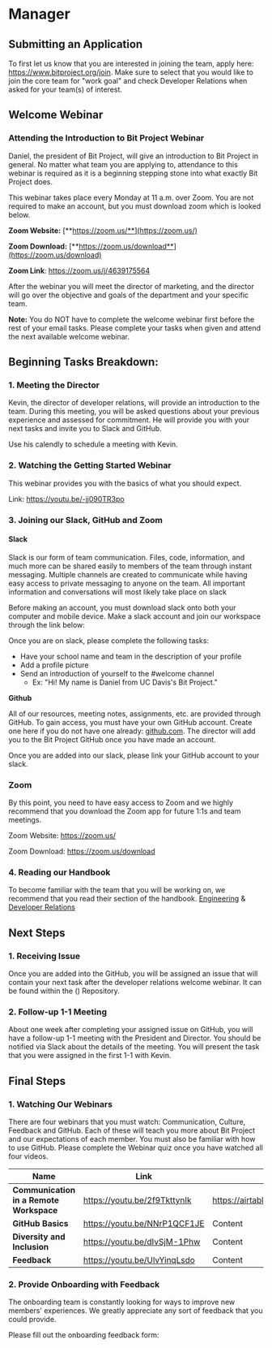 # Manager

## Submitting an Application

To first let us know that you are interested in joining the team, apply here: https://www.bitproject.org/join. Make sure to select that you would like to join the core team for "work goal" and check Developer Relations when asked for your team(s) of interest.

## Welcome Webinar‌

### Attending the Introduction to Bit Project Webinar

Daniel, the president of Bit Project, will give an introduction to Bit Project in general. No matter what team you are applying to, attendance to this webinar is required as it is a beginning stepping stone into what exactly Bit Project does.

This webinar takes place every Monday at 11 a.m. over Zoom. You are not required to make an account, but you must download zoom which is looked below.



**Zoom Website:** [**https://zoom.us/**](https://zoom.us/)‌

**Zoom Download:** [**https://zoom.us/download**](https://zoom.us/download)‌

**Zoom Link**:  https://zoom.us/j/4639175564‌

After the webinar you will meet the director of marketing, and the director will go over the objective and goals of the department and your specific team.

**Note:** You do NOT have to complete the welcome webinar first before the rest of your email tasks. Please complete your tasks when given and attend the next available welcome webinar.



## Beginning Tasks Breakdown:

### 1. Meeting the Director

Kevin, the director of developer relations, will provide an introduction to the team. During this meeting, you will be asked questions about your previous experience and assessed for commitment. He will provide you with your next tasks and invite you to Slack and GitHub.

 Use his calendly to schedule a meeting with Kevin.



### 2. Watching the Getting Started Webinar

This webinar provides you with the basics of what you should expect. 

Link: https://youtu.be/-jj090TR3po



### 3. Joining our Slack, GitHub and Zoom

#### Slack

Slack is our form of team communication. Files, code, information, and much more can be shared easily to members of the team through instant messaging. Multiple channels are created to communicate while having easy access to private messaging to anyone on the team. All important information and conversations will most likely take place on slack

Before making an account, you must download slack onto both your computer and mobile device. Make a slack account and join our workspace through the link below:

Once you are on slack, please complete the following tasks:

- Have your school name and team in the description of your profile
- Add a profile picture 
- Send an introduction of yourself to the #welcome channel
  - Ex: "Hi! My name is Daniel from UC Davis's Bit Project." 

**Github**

All of our resources, meeting notes, assignments, etc. are provided through GitHub. To gain access, you must have your own GitHub account. Create one here if you do not have one already: [github.com](http://github.com/). The director will add you to the Bit Project GitHub once you have made an account.

Once you are added into our slack, please link your GitHub account to your slack. 

### Zoom

By this point, you need to have easy access to Zoom and we highly recommend that you download the Zoom app for future 1:1s and team meetings. 

Zoom Website: https://zoom.us/

Zoom Download: https://zoom.us/download



### 4. Reading our Handbook

To become familiar with the team that you will be working on, we recommend that you read their section of the handbook. [Engineering]() & [Developer Relations]()



## Next Steps

### 1. Receiving Issue

Once you are added into the GitHub, you will be assigned an issue that will contain your next task after the developer relations welcome webinar. It can be found within the () Repository.  



### 2. Follow-up 1-1 Meeting

About one week after completing your assigned issue on GitHub, you will have a follow-up 1-1 meeting with the President and Director. You should be notified via Slack about the details of the meeting. You will present the task that you were assigned in the first 1-1 with Kevin. 



## Final Steps

### 1. Watching Our Webinars

There are four webinars that you must watch: Communication, Culture, Feedback and GitHub. Each of these will teach you more about Bit Project and our expectations of each member. You must also be familiar with how to use GitHub. Please complete the Webinar quiz once you have watched all four videos.

| Name                                    | Link                         | Quiz                                   |
| --------------------------------------- | ---------------------------- | -------------------------------------- |
| **Communication in a Remote Workspace** | https://youtu.be/2f9TkttynIk | https://airtable.com/shr31V9xdVRxOffMA |
| **GitHub Basics**                       | https://youtu.be/NNrP1QCF1JE | Content                                |
| **Diversity and Inclusion**             | https://youtu.be/dIvSjM-1Phw | Content                                |
| **Feedback**                            | https://youtu.be/UlvYinqLsdo | Content                                |

### 2. Provide Onboarding with Feedback

The onboarding team is constantly looking for ways to improve new members' experiences. We greatly appreciate any sort of feedback that you could provide. 

Please fill out the onboarding feedback form: 

